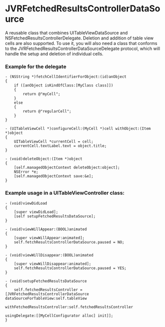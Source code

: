 JVRFetchedResultsControllerDataSource
=====================================

A reusable class that combines UITableViewDataSource and NSFetchedResultsControllerDelegate. Deletion and addition of table view cells are also supported. To use it, you will also need a class that conforms to the JVRFetchedResultsControllerDataSourceDelegate protocol, which will handle the setup and deletion of individual cells.

### Example for the delegate

```objc
- (NSString *)fetchCellIdentifierForObject:(id)anObject
{
    if ([anObject isKindOfClass:[MyClass class]])
    {
        return @"myCell";
    }
    else
    {
        return @"regularCell";
    }
}

- (UITableViewCell *)configureCell:(MyCell *)cell withObject:(Item *)object
{
    UITableViewCell *currentCell = cell;
    currentCell.textLabel.text = object.title;
}

- (void)deleteObject:(Item *)object
{
    [self.managedObjectContext deleteObject:object];
    NSError *e;
    [self.managedObjectContext save:&e];
}

```

### Example usage in a UITableViewController class:

```objc
- (void)viewDidLoad
{
    [super viewDidLoad];
    [self setupFetchedResultsDataSource];
}

- (void)viewWillAppear:(BOOL)animated
{
    [super viewWillAppear:animated];
    self.fetchResultsControllerDataSource.paused = NO;
}

- (void)viewWillDisappear:(BOOL)animated
{
    [super viewWillDisappear:animated];
    self.fetchResultsControllerDataSource.paused = YES;
}

- (void)setupFetchedResultsDataSource
{
    self.fetchedResultsController = [JVRFetchedResultsControllerDataSource dataSourceForTableView:self.tableView
                                                                     withFetchedResultsController:self.fetchedResultsController
                                                                                    usingDelegate:[[MyCellConfigurator alloc] init]];
}

```
